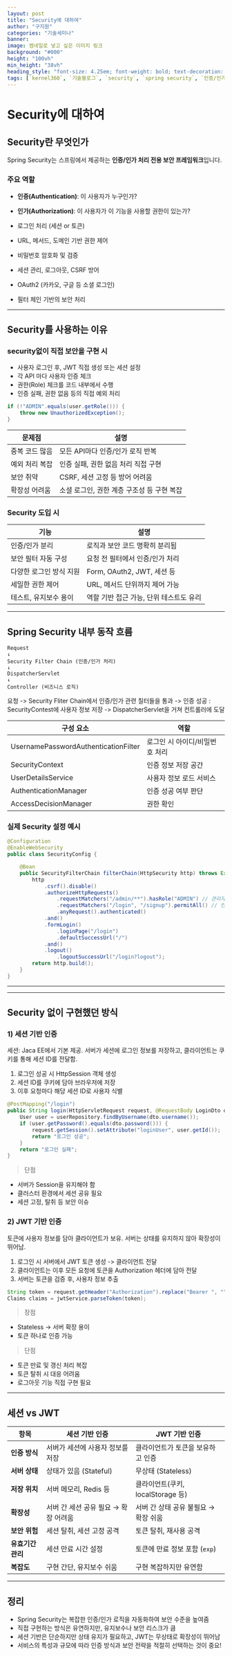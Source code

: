 ```yaml
---
layout: post  
title: "Security에 대하여"
author: "구지원"
categories: "기술세미나"
banner:
image: 썸네일로 넣고 싶은 이미지 링크
background: "#000"
height: "100vh"
min_height: "38vh"
heading_style: "font-size: 4.25em; font-weight: bold; text-decoration: underline"
tags: [`kernel360`, `기술블로그`, `security`, `spring security`, `인증/인가`, `세션/토큰`]
---
```

# Security에 대하여

## Security란 무엇인가
Spring Security는 스프링에서 제공하는 **인증/인가 처리 전용 보안 프레임워크**입니다.

### 주요 역할
- **인증(Authentication)**: 이 사용자가 누구인가?
- **인가(Authorization)**: 이 사용자가 이 기능을 사용할 권한이 있는가?


- 로그인 처리 (세션 or 토큰)
- URL, 메서드, 도메인 기반 권한 제어
- 비밀번호 암호화 및 검증
- 세션 관리, 로그아웃, CSRF 방어
- OAuth2 (카카오, 구글 등 소셜 로그인)
- 필터 체인 기반의 보안 처리

---

## Security를 사용하는 이유

### security없이 직접 보안을 구현 시

- 사용자 로그인 후, JWT 직접 생성 또는 세션 설정
- 각 API 마다 사용자 인증 체크
- 권한(Role) 체크를 코드 내부에서 수행
- 인증 실패, 권한 없음 등의 직접 예외 처리

```java
if (!"ADMIN".equals(user.getRole())) {
    throw new UnauthorizedException();
}
```

| 문제점      | 설명                        |
|----------|---------------------------|
| 중복 코드 많음 | 모든 API마다 인증/인가 로직 반복      |
| 예외 처리 복잡 | 인증 실패, 권한 없음 처리 직접 구현     |
| 보안 취약    | CSRF, 세션 고정 등 방어 어려움      |
| 확장성 어려움  | 소셜 로그인, 권한 계층 구조성 등 구현 복잡 |

### Security 도입 시

| 기능 | 설명 |
|------|------|
| 인증/인가 분리 | 로직과 보안 코드 명확히 분리됨 |
| 보안 필터 자동 구성 | 요청 전 필터에서 인증/인가 처리 |
| 다양한 로그인 방식 지원 | Form, OAuth2, JWT, 세션 등 |
| 세밀한 권한 제어 | URL, 메서드 단위까지 제어 가능 |
| 테스트, 유지보수 용이 | 역할 기반 접근 가능, 단위 테스트도 유리 |

---

## Spring Security 내부 동작 흐름

  ``` text
Request
  ↓
Security Filter Chain (인증/인가 처리)
  ↓
DispatcherServlet
  ↓
Controller (비즈니스 로직)
```

요청 -> Security Fliter Chain에서 인증/인가 관련 칠터들을 통과
-> 인증 성공 : SecurityContest에 사용자 정보 저장 -> DispatcherServlet을 거쳐 컨트롤러에 도달

| 구성 요소         | 역할           |
|---------------|--------------|
| UsernamePasswordAuthenticationFilter      | 	로그인 시 아이디/비밀번호 처리 |
| SecurityContext   | 인증 정보 저장 공간  |
| UserDetailsService | 사용자 정보 로드 서비스 |
| AuthenticationManager     | 	인증 성공 여부 판단 |
| AccessDecisionManager  | 권한 확인        |

### 실제 Security 설정 예시
```java
@Configuration
@EnableWebSecurity
public class SecurityConfig {

    @Bean
    public SecurityFilterChain filterChain(HttpSecurity http) throws Exception {
        http
            .csrf().disable()
            .authorizeHttpRequests()
                .requestMatchers("/admin/**").hasRole("ADMIN") // 관리자 전용 URL 설정
                .requestMatchers("/login", "/signup").permitAll() // 인증 없이 접근 허용
                .anyRequest().authenticated()
            .and()
            .formLogin()
                .loginPage("/login")
                .defaultSuccessUrl("/")
            .and()
            .logout()
                .logoutSuccessUrl("/login?logout");
        return http.build();
    }
}
```
---

---

## Security 없이 구현했던 방식
### 1) 세션 기반 인증
세션: Jaca EE에서 기본 제공. 서버가 세션에 로그인 정보를 저장하고, 클라이언트는 쿠키를 통해 세션 ID를 전달함.
1. 로그인 성공 시 HttpSession 객체 생성
2. 세션 ID를 쿠키에 담아 브라우저에 저장
3. 이후 요청마다 해당 세션 ID로 사용자 식별

```java
@PostMapping("/login")
public String login(HttpServletRequest request, @RequestBody LoginDto dto) {
    User user = userRepository.findByUsername(dto.username());
    if (user.getPassword().equals(dto.password())) {
        request.getSession().setAttribute("loginUser", user.getId());
        return "로그인 성공";
    }
    return "로그인 실패";
}
```
> 단점
- 서버가 Session을 유지해야 함
- 클러스터 환경에서 세션 공유 필요
- 세션 고정, 탈취 등 보안 이슈

### 2) JWT 기반 인증
토큰에 사용자 정보를 담아 클라이언트가 보유. 서버는 상태를 유지하지 않아 확장성이 뛰어남.
1. 로그인 시 서버에서 JWT 토큰 생성 -> 클라이언트 전달
2. 클라이언트는 이후 모든 요청에 토큰을 Authorization 헤더에 담아 전달
3. 서버는 토큰을 검증 후, 사용자 정보 추출

```java
String token = request.getHeader("Authorization").replace("Bearer ", "");
Claims claims = jwtService.parseToken(token);
```
> 장점
- Stateless -> 서버 확장 용이
- 토큰 하나로 인증 가능

> 단점
- 토큰 만료 및 갱신 처리 복잡
- 토큰 탈취 시 대응 어려움
- 로그아웃 기능 직접 구현 필요

---


## 세션 vs JWT

| 항목 | 세션 기반 인증 | JWT 기반 인증 |
|------|----------------|----------------|
| **인증 방식** | 서버가 세션에 사용자 정보를 저장 | 클라이언트가 토큰을 보유하고 인증 |
| **서버 상태** | 상태가 있음 (Stateful) | 무상태 (Stateless) |
| **저장 위치** | 서버 메모리, Redis 등 | 클라이언트(쿠키, localStorage 등) |
| **확장성** | 서버 간 세션 공유 필요 → 확장 어려움 | 서버 간 상태 공유 불필요 → 확장 쉬움 |
| **보안 위험** | 세션 탈취, 세션 고정 공격 | 토큰 탈취, 재사용 공격 |
| **유효기간 관리** | 세션 만료 시간 설정 | 토큰에 만료 정보 포함 (`exp`) |
| **복잡도** | 구현 간단, 유지보수 쉬움 | 구현 복잡하지만 유연함 |

---

## 정리

- Spring Security는 복잡한 인증/인가 로직을 자동화하여 보안 수준을 높여줌
- 직접 구현하는 방식은 유연하지만, 유지보수나 보안 리스크가 큼
- 세션 기반은 단순하지만 상태 유지가 필요하고, JWT는 무상태로 확장성이 뛰어남
- 서비스의 특성과 규모에 따라 인증 방식과 보안 전략을 적절히 선택하는 것이 중요!
